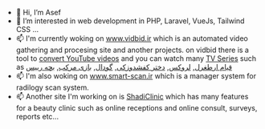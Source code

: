 - 👋 Hi, I’m Asef
- 👀 I’m interested in web development in PHP, Laravel, VueJs, Tailwind CSS ...
- 📫 I'm currently woking on www.vidbid.ir which is an automated video gathering and procesing site and another projects.
on vidbid there is a tool to [convert YouTube videos](https://www.vidbid.ir/youtube) 
and you can watch many [TV Series](https://www.vidbid.ir/series/%D8%AA%D9%85%D8%A7%D8%B4%D8%A7%DB%8C-%D8%AC%D8%B0%D8%A7%D8%A8-%D8%AA%D8%B1%DB%8C%D9%86-%D8%B3%D8%B1%DB%8C%D8%A7%D9%84-%D9%87%D8%A7)
such as [قیام ارطغرل](https://www.vidbid.ir/series/%D9%82%DB%8C%D8%A7%D9%85-%D8%A7%D8%B1%D8%B7%D8%BA%D8%B1%D9%84), 
[لروکس](https://www.vidbid.ir/series/%D8%B3%D8%B1%DB%8C%D8%A7%D9%84-%D9%84%D8%B1%D9%88%DA%A9%D8%B3-%D9%87%D9%85%D9%87-%D8%AC%D8%A7-%D8%AA%D9%88),
[دختر کفشدوزکی](https://www.vidbid.ir/series/%D8%AF%D8%AE%D8%AA%D8%B1-%DA%A9%D9%81%D8%B4%D8%AF%D9%88%D8%B2%DA%A9%DB%8C),
[گودال](https://www.vidbid.ir/series/%D8%B3%D8%B1%DB%8C%D8%A7%D9%84-%DA%AF%D9%88%D8%AF%D8%A7%D9%84),
[بازی مرکب](https://www.vidbid.ir/series/Squid-Game-%D8%A8%D8%A7%D8%B2%DB%8C-%D9%85%D8%B1%DA%A9%D8%A8),
[بچه رییس](https://www.vidbid.ir/series/%D8%A8%DA%86%D9%87-%D8%B1%DB%8C%DB%8C%D8%B3-boss-baby)
- 📫 I'm also woking on www.smart-scan.ir which is a manager system for radilogy scan system.
- 📫 Another site I'm working on is [ShadiClinic](https://support.shadiclinic.com) which has many features for a beauty clinic such as online receptions and online consult, surveys, reports etc...

<!---
asefsoft/asefsoft is a ✨ special ✨ repository because its `README.md` (this file) appears on your GitHub profile.
You can click the Preview link to take a look at your changes.
--->
